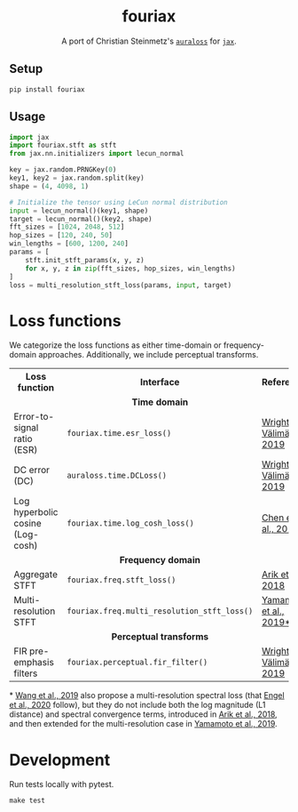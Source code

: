 <div  align="center">

# fouriax

A port of Christian Steinmetz's [`auraloss`](https://github.com/csteinmetz1/auraloss) for [`jax`](https://github.com/google/jax).

</div>

## Setup

```
pip install fouriax
```

## Usage

```python
import jax
import fouriax.stft as stft
from jax.nn.initializers import lecun_normal

key = jax.random.PRNGKey(0)
key1, key2 = jax.random.split(key)
shape = (4, 4098, 1)

# Initialize the tensor using LeCun normal distribution
input = lecun_normal()(key1, shape)
target = lecun_normal()(key2, shape)
fft_sizes = [1024, 2048, 512]
hop_sizes = [120, 240, 50]
win_lengths = [600, 1200, 240]
params = [
    stft.init_stft_params(x, y, z)
    for x, y, z in zip(fft_sizes, hop_sizes, win_lengths)
]
loss = multi_resolution_stft_loss(params, input, target)
```


# Loss functions

We categorize the loss functions as either time-domain or frequency-domain approaches.
Additionally, we include perceptual transforms.

<table>
    <tr>
        <th>Loss function</th>
        <th>Interface</th>
        <th>Reference</th>
    </tr>
    <tr>
        <td colspan="3" align="center"><b>Time domain</b></td>
    </tr>
    <tr>
        <td>Error-to-signal ratio (ESR)</td>
        <td><code>fouriax.time.esr_loss()</code></td>
        <td><a href=https://arxiv.org/abs/1911.08922>Wright & Välimäki, 2019</a></td>
    </tr>
    <tr>
        <td>DC error (DC)</td>
        <td><code>auraloss.time.DCLoss()</code></td>
        <td><a href=https://arxiv.org/abs/1911.08922>Wright & Välimäki, 2019</a></td>
    </tr>
    <tr>
        <td>Log hyperbolic cosine (Log-cosh)</td>
        <td><code>fouriax.time.log_cosh_loss()</code></td>
        <td><a href=https://openreview.net/forum?id=rkglvsC9Ym>Chen et al., 2019</a></td>
    </tr>
    <tr>
        <td colspan="3" align="center"><b>Frequency domain</b></td>
    </tr>
    <tr>
        <td>Aggregate STFT</td>
        <td><code>fouriax.freq.stft_loss()</code></td>
        <td><a href=https://arxiv.org/abs/1808.06719>Arik et al., 2018</a></td>
    </tr>
    <tr>
        <td>Multi-resolution STFT</td>
        <td><code>fouriax.freq.multi_resolution_stft_loss()</code></td>
        <td><a href=https://arxiv.org/abs/1910.11480>Yamamoto et al., 2019*</a></td>
    </tr>
    <tr>
        <td colspan="3" align="center"><b>Perceptual transforms</b></td>
    </tr>
    <tr>
        <td>FIR pre-emphasis filters</td>
        <td><code>fouriax.perceptual.fir_filter()</code></td>
        <td><a href=https://arxiv.org/abs/1911.08922>Wright & Välimäki, 2019</a></td>
    </tr>
</table>

\* [Wang et al., 2019](https://arxiv.org/abs/1904.12088) also propose a multi-resolution spectral loss (that [Engel et al., 2020](https://arxiv.org/abs/2001.04643) follow),
but they do not include both the log magnitude (L1 distance) and spectral convergence terms, introduced in [Arik et al., 2018](https://arxiv.org/abs/1808.0671), and then extended for the multi-resolution case in [Yamamoto et al., 2019](https://arxiv.org/abs/1910.11480).

# Development

Run tests locally with pytest.

```make test```
